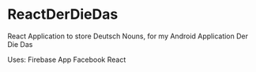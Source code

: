 # ReactDerDieDas
React Application to store Deutsch Nouns, for my Android Application Der Die Das

Uses:
Firebase App
Facebook React